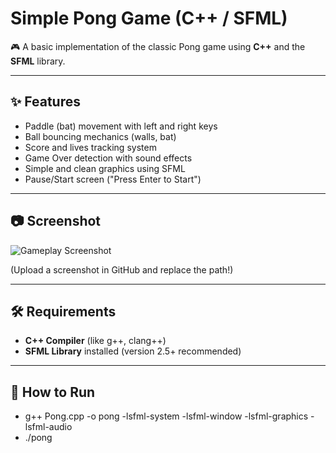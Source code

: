 # Simple Pong Game (C++ / SFML)

🎮 A basic implementation of the classic Pong game using **C++** and the **SFML** library.

---

## ✨ Features
- Paddle (bat) movement with left and right keys
- Ball bouncing mechanics (walls, bat)
- Score and lives tracking system
- Game Over detection with sound effects
- Simple and clean graphics using SFML
- Pause/Start screen ("Press Enter to Start")

---

## 📷 Screenshot
![Gameplay Screenshot](path/to/your/screenshot.png)

(Upload a screenshot in GitHub and replace the path!)

---

## 🛠 Requirements
- **C++ Compiler** (like g++, clang++)
- **SFML Library** installed (version 2.5+ recommended)

---

## 🚀 How to Run

- g++ Pong.cpp -o pong -lsfml-system -lsfml-window -lsfml-graphics -lsfml-audio
- ./pong
